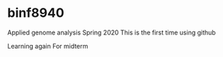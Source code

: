 # binf8940
Applied genome analysis Spring 2020
This is the first time using github


Learning again
For midterm
